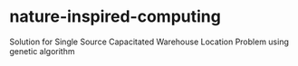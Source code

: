 # nature-inspired-computing
Solution for Single Source Capacitated Warehouse Location Problem using genetic algorithm
